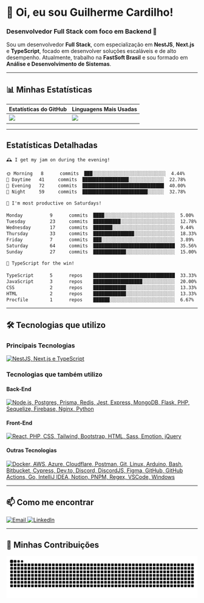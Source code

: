 # 👋 Oi, eu sou Guilherme Cardilho!

### Desenvolvedor Full Stack com foco em Backend 🚀

Sou um desenvolvedor **Full Stack**, com especialização em **NestJS**, **Next.js** e **TypeScript**, focado em desenvolver soluções escaláveis e de alto desempenho. Atualmente, trabalho na **FastSoft Brasil** e sou formado em **Análise e Desenvolvimento de Sistemas**.

---

## 📊 Minhas Estatísticas

| Estatísticas do GitHub | Linguagens Mais Usadas |
|------------------------|------------------------|
| <img src="https://github-readme-stats-azure-kappa.vercel.app/api?username=guicardilho&locale=pt-BR&hide_rank=true&rank_icon=github&show_icons=true&include_all_commits=true&hide=stars,issues,contribs&show=prs_merged&api_domain=https://github-readme-stats-azure-kappa.vercel.app&theme=dark" width="600"/> | <img src="https://github-readme-stats.vercel.app/api/top-langs/?username=guicardilho&layout=compact&theme=dark&include_all_commits=true&locale=pt-BR" width="335"/> |


---

## Estatísticas Detalhadas

<!-- README-STATS:START -->

```
🕰️ I get my jam on during the evening!

🌞 Morning  	8      commits	███░░░░░░░░░░░░░░░░░░░░░░░░░░░	4.44%
🌆 Daytime  	41     commits	█████████████████░░░░░░░░░░░░░	22.78%
🌃 Evening  	72     commits	██████████████████████████████	40.00%
🌙 Night    	59     commits	████████████████████████░░░░░░	32.78%
```

```
📅 I'm most productive on Saturdays!

Monday      	9      commits	████░░░░░░░░░░░░░░░░░░░░░░░░░░	5.00%
Tuesday     	23     commits	██████████░░░░░░░░░░░░░░░░░░░░	12.78%
Wednesday   	17     commits	███████░░░░░░░░░░░░░░░░░░░░░░░	9.44%
Thursday    	33     commits	███████████████░░░░░░░░░░░░░░░	18.33%
Friday      	7      commits	███░░░░░░░░░░░░░░░░░░░░░░░░░░░	3.89%
Saturday    	64     commits	██████████████████████████████	35.56%
Sunday      	27     commits	████████████░░░░░░░░░░░░░░░░░░	15.00%
```

```
🧪 TypeScript for the win!

TypeScript  	5      repos	██████████████████████████████	33.33%
JavaScript  	3      repos	██████████████████░░░░░░░░░░░░	20.00%
CSS         	2      repos	████████████░░░░░░░░░░░░░░░░░░	13.33%
HTML        	2      repos	████████████░░░░░░░░░░░░░░░░░░	13.33%
Procfile    	1      repos	██████░░░░░░░░░░░░░░░░░░░░░░░░	6.67%
```

<!-- README-STATS:END -->

---

## 🛠️ Tecnologias que utilizo

### **Principais Tecnologias**
[![NestJS, Next.js e TypeScript](https://skillicons.dev/icons?i=nestjs,nextjs,typescript&theme=dark)](https://skillicons.dev)

### **Tecnologias que também utilizo**

#### **Back-End**
[![Node.js, Postgres, Prisma, Redis, Jest, Express, MongoDB, Flask, PHP, Sequelize, Firebase, Nginx, Python](https://skillicons.dev/icons?i=nodejs,postgres,prisma,redis,jest,express,mongodb,flask,php,sequelize,firebase,nginx,py&theme=dark)](https://skillicons.dev)

#### **Front-End**
[![React, PHP, CSS, Tailwind, Bootstrap, HTML, Sass, Emotion, jQuery](https://skillicons.dev/icons?i=react,php,css,tailwind,bootstrap,html,sass,emotion,jquery&theme=dark)](https://skillicons.dev)

#### **Outras Tecnologias**
[![Docker, AWS, Azure, Cloudflare, Postman, Git, Linux, Arduino, Bash, Bitbucket, Cypress, Dev.to, Discord, DiscordJS, Figma, GitHub, GitHub Actions, Go, IntelliJ IDEA, Notion, PNPM, Regex, VSCode, Windows](https://skillicons.dev/icons?i=docker,aws,azure,cloudflare,postman,git,linux,arduino,bash,bitbucket,cypress,devto,discord,discordjs,figma,github,githubactions,go,idea,notion,pnpm,regex,vscode,windows&theme=dark)](https://skillicons.dev)

---

## 📫 Como me encontrar

<p align="start">
  <a href="mailto:gui_cardilho@hotmail.com">
    <img src="https://img.shields.io/badge/-Email-%23333?style=for-the-badge&logo=gmail&logoColor=white" alt="Email">
  </a>
  <a href="https://www.linkedin.com/in/guilherme-cardilho" target="_blank">
    <img src="https://img.shields.io/badge/-LinkedIn-%230077B5?style=for-the-badge&logo=linkedin&logoColor=white" alt="LinkedIn">
  </a>
</p>

---

## 🐍 Minhas Contribuições

<picture>
  <source media="(prefers-color-scheme: dark)" srcset="https://raw.githubusercontent.com/GuiCardilho/GuiCardilho/output/github-snake-dark.svg" />
  <source media="(prefers-color-scheme: light)" srcset="https://raw.githubusercontent.com/GuiCardilho/GuiCardilho/output/github-snake.svg" />
  <img alt="github-snake" src="https://raw.githubusercontent.com/GuiCardilho/GuiCardilho/output/github-snake.svg" />
</picture>
